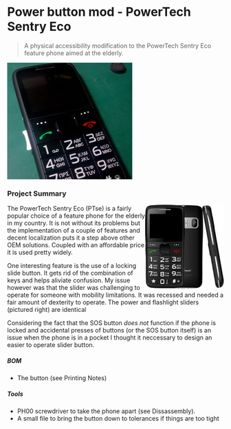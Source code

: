 # Power button mod - PowerTech Sentry Eco
> A physical accessibility modification to the PowerTech Sentry Eco feature phone aimed at the elderly.

<img align="center" src="./images/11-final.jpg" title="Modded phone">

### Project Summary
<img align="right" src="./images/00-stock.jpg" title="Stock phone">
The PowerTech Sentry Eco (PTse) is a fairly popular choice of a feature phone for the elderly in my country. It is not without its problems but the implementation of a couple of features and decent localization puts it a step above other OEM solutions. Coupled with an affordable price it is used pretty widely.

One interesting feature is the use of a locking slide button. It gets rid of the combination of keys and helps aliviate confusion. My issue however was that the slider was challenging to operate for someone with mobility limitations. It was recessed and needed a fair amount of dexterity to operate. The power and flashlight sliders (pictured right) are identical



Considering the fact that the SOS button _does not_ function if the phone is locked and accidental presses of buttons (or the SOS button itself) is an issue when the phone is in a pocket I thought it neccessary to design an easier to operate slider button.

##### BOM

* The button (see Printing Notes)

##### Tools
*  PH00 screwdriver to take the phone apart (see Dissassembly). 
*  A small file to bring the button down to tolerances if things are too tight 


